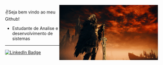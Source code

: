 <img src = "banner.gif" width = "325px" align = "right">

✌️Seja bem vindo ao meu Github!
- Estudante de Analise e desenvolvimento de sistemas
---
<div id="badges">
  <a href  = "https://www.linkedin.com/in/william-neves-78736b110">
<img src="https://img.shields.io/badge/LinkedIn-blue?style=for-the-badge&logo=linkdin&logocolor=white" alt="LinkedIn Badge"/>
  </a>

